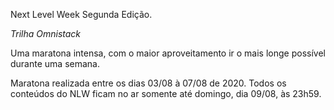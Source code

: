 Next Level Week Segunda Edição.

*Trilha Omnistack*

Uma maratona intensa, com o maior aproveitamento ir o mais longe possível durante uma semana.

Maratona realizada entre os dias 03/08 à 07/08 de 2020. Todos os conteúdos do NLW ficam no ar somente até domingo, dia 09/08, às 23h59.